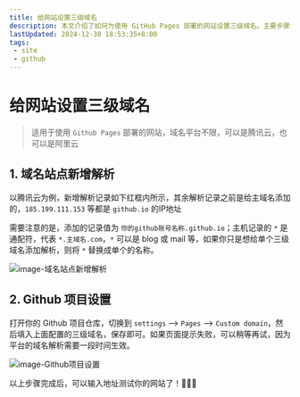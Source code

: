 ```yaml
---
title: 给网站设置三级域名
description: 本文介绍了如何为使用 GitHub Pages 部署的网站设置三级域名。主要步骤包括在域名平台（如腾讯云）新增解析记录，并在 GitHub 项目设置中配置自定义域名
lastUpdated: 2024-12-30 18:53:35+8:00
tags: 
 - site
 - github
---
```


# 给网站设置三级域名

> 适用于使用 `Github Pages` 部署的网站，域名平台不限，可以是腾讯云，也可以是阿里云

## 1. 域名站点新增解析

以腾讯云为例，新增解析记录如下红框内所示，其余解析记录之前是给主域名添加的，`185.199.111.153` 等都是 `github.io` 的IP地址

需要注意的是，添加的记录值为 `你的github账号名称.github.io`；主机记录的 `*` 是通配符，代表 `*.主域名.com`，`*` 可以是 blog 或 mail 等，如果你只是想给单个三级域名添加解析，则将 `*` 替换成单个的名称。

![image-域名站点新增解析](https://www.helloimg.com/i/2024/12/20/6765283ca502f.png)

## 2. Github 项目设置

打开你的 Github 项目仓库，切换到 `settings` --> `Pages` --> `Custom domain`，然后填入上面配置的三级域名，保存即可。如果页面提示失败，可以稍等再试，因为平台的域名解析需要一段时间生效。

![image-Github项目设置](https://www.helloimg.com/i/2024/12/20/67652880dd92a.png)



以上步骤完成后，可以输入地址测试你的网站了！:tada::tada::tada:

